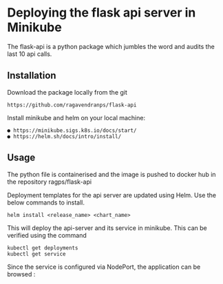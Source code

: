 # Deploying the flask api server in Minikube

The flask-api is a python package which jumbles the word and audits the last 10 api calls.

## Installation

Download the package locally from the git

```
https://github.com/ragavendranps/flask-api
```
Install minikube and helm on your local machine:
```
● https://minikube.sigs.k8s.io/docs/start/
● https://helm.sh/docs/intro/install/
```

## Usage

The python file is containerised and the image is pushed to docker hub in the repository ragps/flask-api 

Deployment templates for the api server are updated using Helm. Use the below commands to install.

``` 
helm install <release_name> <chart_name> 
```

This will deploy the api-server and its service in minikube. This can be verified using the command 

```
kubectl get deployments
kubectl get service
```
Since the service is configured via NodePort, the application can be browsed <nodeip>:<nodeport>

